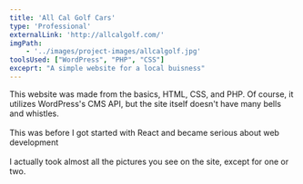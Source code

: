 ```yaml
---
title: 'All Cal Golf Cars'
type: 'Professional'
externalLink: 'http://allcalgolf.com/'
imgPath:
    - '../images/project-images/allcalgolf.jpg'
toolsUsed: ["WordPress", "PHP", "CSS"]
exceprt: "A simple website for a local buisness"
---
```


This website was made from the basics, HTML, CSS, and PHP. 
Of course, it utilizes WordPress's CMS API, but the site itself
doesn't have many bells and whistles. </br></br>
This was before I got started with React and became serious about web
development</br></br>
I actually took almost all the pictures you see on the site,
except for one or two. 